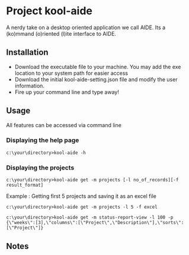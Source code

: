 # Project kool-aide
A nerdy take on a desktop oriented application we call AIDE. Its a (ko)mmand (o)riented (l)ite interface to AIDE. 

## Installation
- Download the executable file to your machine. You may add the exe location to your system path for easier access
- Download the initial kool-aide-setting.json file and modify the user information.
- Fire up your command line and type away!

## Usage
All features can be accessed via command line

### Displaying the help page

```
c:\your\directory>kool-aide -h
```

### Displaying the projects

```
c:\your\directory>kool-aide get -m projects [-l no_of_records][-f result_format]
```

Example : Getting first 5 projects and saving it as an excel file

```
c:\your\directory>kool-aide get -m projects -l 5 -f excel
```

```
c:\your\directory>kool-aide get -m status-report-view -l 100 -p {\"weeks\":[3],\"columns\":[\"Project\",\"Description\"],\"sorts\":[\"Project\"]}

```
## Notes



